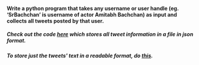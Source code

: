 #### Write a python program that takes any username or user handle (eg. ‘SrBachchan’ is username of actor Amitabh Bachchan) as input and collects all tweets posted by that user.
##### Check out the code [here](https://github.com/pooja7b/Data-Science-And-ML/blob/master/collectTweetsFile.py) which stores all tweet information in a file in json format.
##### To store just the tweets' text in a readable format, do [this](https://github.com/pooja7b/Data-Science-And-ML/blob/master/collectTweetsReadable.py).

